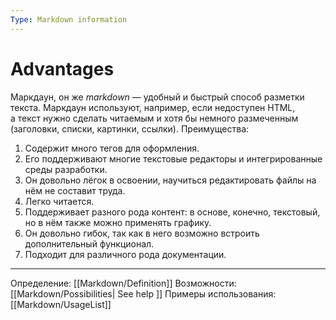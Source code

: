 ```yaml
---
Type: Markdown information
---
```

# Advantages
Маркдаун, он же *markdown* — удобный и быстрый способ разметки текста. Маркдаун используют, например, если недоступен HTML, а текст нужно сделать читаемым и хотя бы немного размеченным (заголовки, списки, картинки, ссылки). Преимущества:
1. Содержит много тегов для оформления.
2. Его поддерживают многие текстовые редакторы и интегрированные среды разработки.
3. Он довольно лёгок в освоении, научиться редактировать файлы на нём не составит труда.
4. Легко читается.
5. Поддерживает разного рода контент: в основе, конечно, текстовый, но в нём также можно применять графику.
6. Он довольно гибок, так как в него возможно встроить дополнительный функционал.
7. Подходит для различного рода документации.
***
Определение: [[Markdown/Definition]]
Возможности: [[Markdown/Possibilities| See help ]]
Примеры использования: [[Markdown/UsageList]]
